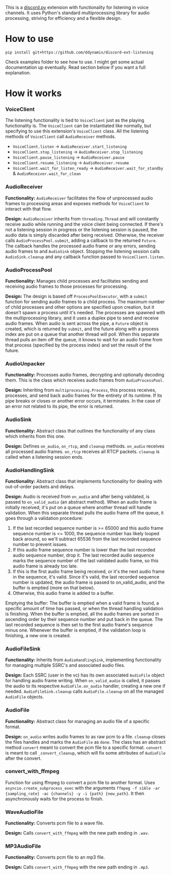 This is a [discord.py](https://github.com/rapptz/discord.py/) extension with functionality for listening in voice 
channels. It uses Python's standard multiprocessing library for audio processing, striving for efficiency and a 
flexible design.

# How to use
`pip install git+https://github.com/ddynamix/discord-ext-listening`

Check examples folder to see how to use.
I might get some actual documentation up eventually.
Read section below if you want a full explanation.

# How it works
### VoiceClient
The listening functionality is tied to `VoiceClient` just as the playing functionality is.
The `VoiceClient` can be instantiated like normally, but specifying to use this extension's `VoiceClient` class.
All the listening methods of `VoiceClient` call `AudioReceiver` methods.
- `VoiceClient.listen` -> `AudioReceiver.start_listening`
- `VoiceClient.stop_listening` -> `AudioReceiver.stop_listening`
- `VoiceClient.pause_listening` -> `AudioReceiver.pause`
- `VoiceClient.resume_listening` -> `AudioReceiver.resume`
- `VoiceClient.wait_for_listen_ready` -> `AudioReceiver.wait_for_standby` & `AudioReceiver.wait_for_clean`

### AudioReceiver
**Functionality:** `AudioReceiver` facilitates the flow of unprocessed audio frames to processing areas and exposes methods
for `VoiceClient` to interact with that flow. 

**Design:** `AudioReceiver` inherits from `threading.Thread` and will constantly receive audio while 
running and the voice client being connected. If there's not a listening session in progress or the 
listening session is paused, the audio data is simply discarded after being received. Otherwise,
the receiver calls `AudioProcessPool.submit`, adding a callback to the returned `Future`. The callback
handles the processed audio frame or any errors, sending audio frames to and `AudioSink` object.
Stopping the listening session calls `AudioSink.cleanup` and any callback function passed to `VoiceClient.listen`.

### AudioProcessPool
**Functionality:** Manages child processes and facilitates sending and receiving audio frames to those processes
for processing.

**Design:** The design is based off `ProcessPoolExecutor`, with a `submit` function for sending audio frames to
a child process. The maximum number of child processes and other options are specified upon creation, but it doesn't
spawn a process until it's needed. The processes are spawned with the multiprocessing library, and it uses a duplex
pipe to send and receive audio frames. When audio is sent across the pipe, a `Future` object is created, which is
returned by `submit`, and the future along with a process index are put on a queue that another thread will poll.
When this separate thread pulls an item off the queue, it knows to wait for an audio frame from that process
(specified by the process index) and set the result of the future.

### AudioUnpacker
**Functionality:** Processes audio frames, decrypting and optionally decoding them. This is the class which receives
audio frames from `AudioProcessPool`.

**Design:** Inheriting from `multiprocessing.Process`, this process receives, processes, and send back audio frames
for the entirety of its runtime. If its pipe breaks or closes or another error occurs, it terminates. In the case
of an error not related to its pipe, the error is returned.

### AudioSink
**Functionality:** Abstract class that outlines the functionality of any class which inherits from this one.

**Design:** Defines `on_audio`, `on_rtcp`, and `cleanup` methods. `on_audio` receives all processed audio frames. 
`on_rtcp` receives all RTCP packets. `cleanup` is called when a listening session ends.

### AudioHandlingSink
**Functionality:** Abstract class that implements functionality for dealing with out-of-order packets and delays.

**Design:** Audio is received from `on_audio` and after being validated, is passed to `on_valid_audio`
(an abstract method). When an audio frame is initially received, it's put on a queue where another thread will
handle validation. When this separate thread pulls the audio frame off the queue, it goes through a validation 
procedure:
1. If the last recorded sequence number is >= 65000 and this audio frame sequence number is <= 1000, the sequence number
has likely looped back around, so we'll subtract 65536 from the last recorded sequence number to prevent issues.
2. If this audio frame sequence number is lower than the last recorded audio sequence number, drop it. The last
recorded audio sequence marks the sequence number of the last validated audio frame, so this audio frame is already
too late.
3. If this is the first audio frame being received, or it's the next audio frame in the sequence, it's valid. 
Since it's valid, the last recorded sequence number is updated, the audio frame is passed to on_valid_audio, and
the buffer is emptied (more on that below).
4. Otherwise, this audio frame is added to a buffer.

Emptying the buffer: The buffer is emptied when a valid frame is found, a specific amount of time has passed, or
when the thread handling validation is finishing. When the buffer is emptied, all the audio frames are sorted in
ascending order by their sequence number and put back in the queue. The last recorded sequence is then set to the first
audio frame's sequence minus one. Whenever the buffer is emptied, if the validation loop is finishing, a new one is
created.

### AudioFileSink
**Functionality:** Inherits from `AudioHandlingSink`, implementing functionality for managing multiple SSRC's and
associated audio files.

**Design:** Each SSRC (user in the vc) has its own associated `AudioFile` object for handling audio frame writing.
When `on_valid_audio` is called, it passes the audio to its respective `AudioFile.on_audio` handler, creating a new one
if needed. `AudioFileSink.cleanup` calls `AudioFile.cleanup` on all the managed `AudioFile` objects.

### AudioFile
**Functionality:** Abstract class for managing an audio file of a specific format.

**Design:** `on_audio` writes audio frames to as raw pcm to a file. `cleanup` closes the files handles and marks the
`AudioFile` as `done`. The class has an abstract method `convert` meant to convert the pcm file to a specific format.
`convert` is meant to call `_convert_cleanup`, which will fix some attributes of `AudioFile` after the convert.

### convert_with_ffmpeg
Function for using ffmpeg to convert a pcm file to another format. Uses `asyncio.create_subprocess_exec` with the
arguments `ffmpeg -f s16le -ar {sampling_rate} -ac {channels} -y -i {path} {new_path}`. It then asynchronously waits
for the process to finish.

### WaveAudioFile
**Functionality:** Converts pcm file to a wave file.

**Design:** Calls `convert_with_ffmpeg` with the new path ending in `.wav`.

### MP3AudioFile
**Functionality:** Converts pcm file to an mp3 file.

**Design:** Calls `convert_with_ffmpeg` with the new path ending in `.mp3`.
